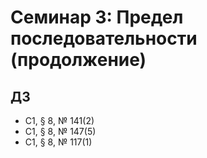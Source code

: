 # Семинар 3: Предел последовательности (продолжение)

## ДЗ

* С1, § 8, № 141(2)
* С1, § 8, № 147(5)
* С1, § 8, № 117(1)
